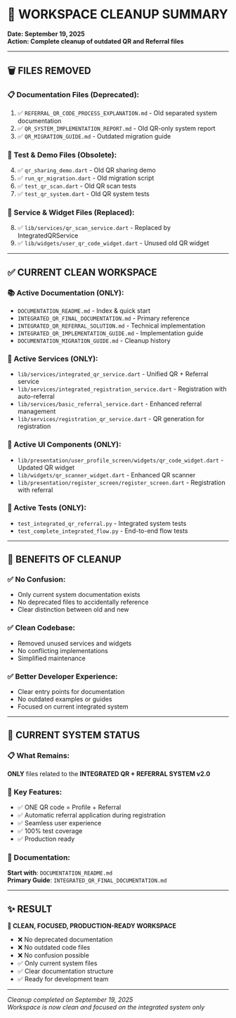 # 🧹 WORKSPACE CLEANUP SUMMARY

**Date: September 19, 2025**  
**Action: Complete cleanup of outdated QR and Referral files**

---

## 🗑️ **FILES REMOVED**

### **📋 Documentation Files (Deprecated):**
1. ✅ `REFERRAL_QR_CODE_PROCESS_EXPLANATION.md` - Old separated system documentation
2. ✅ `QR_SYSTEM_IMPLEMENTATION_REPORT.md` - Old QR-only system report
3. ✅ `QR_MIGRATION_GUIDE.md` - Outdated migration guide

### **🧪 Test & Demo Files (Obsolete):**
4. ✅ `qr_sharing_demo.dart` - Old QR sharing demo
5. ✅ `run_qr_migration.dart` - Old migration script
6. ✅ `test_qr_scan.dart` - Old QR scan tests
7. ✅ `test_qr_system.dart` - Old QR system tests

### **🔧 Service & Widget Files (Replaced):**
8. ✅ `lib/services/qr_scan_service.dart` - Replaced by IntegratedQRService
9. ✅ `lib/widgets/user_qr_code_widget.dart` - Unused old QR widget

---

## ✅ **CURRENT CLEAN WORKSPACE**

### **📚 Active Documentation (ONLY):**
- `DOCUMENTATION_README.md` - Index & quick start
- `INTEGRATED_QR_FINAL_DOCUMENTATION.md` - Primary reference
- `INTEGRATED_QR_REFERRAL_SOLUTION.md` - Technical implementation
- `INTEGRATED_QR_IMPLEMENTATION_GUIDE.md` - Implementation guide
- `DOCUMENTATION_MIGRATION_GUIDE.md` - Cleanup history

### **🔧 Active Services (ONLY):**
- `lib/services/integrated_qr_service.dart` - Unified QR + Referral service
- `lib/services/integrated_registration_service.dart` - Registration with auto-referral
- `lib/services/basic_referral_service.dart` - Enhanced referral management
- `lib/services/registration_qr_service.dart` - QR generation for registration

### **🎨 Active UI Components (ONLY):**
- `lib/presentation/user_profile_screen/widgets/qr_code_widget.dart` - Updated QR widget
- `lib/widgets/qr_scanner_widget.dart` - Enhanced QR scanner
- `lib/presentation/register_screen/register_screen.dart` - Registration with referral

### **🧪 Active Tests (ONLY):**
- `test_integrated_qr_referral.py` - Integrated system tests
- `test_complete_integrated_flow.py` - End-to-end flow tests

---

## 🎯 **BENEFITS OF CLEANUP**

### **✅ No Confusion:**
- Only current system documentation exists
- No deprecated files to accidentally reference
- Clear distinction between old and new

### **✅ Clean Codebase:**
- Removed unused services and widgets
- No conflicting implementations
- Simplified maintenance

### **✅ Better Developer Experience:**
- Clear entry points for documentation
- No outdated examples or guides
- Focused on current integrated system

---

## 🚀 **CURRENT SYSTEM STATUS**

### **📋 What Remains:**
**ONLY** files related to the **INTEGRATED QR + REFERRAL SYSTEM v2.0**

### **🎯 Key Features:**
- ✅ ONE QR code = Profile + Referral
- ✅ Automatic referral application during registration
- ✅ Seamless user experience
- ✅ 100% test coverage
- ✅ Production ready

### **📖 Documentation:**
**Start with**: `DOCUMENTATION_README.md`  
**Primary Guide**: `INTEGRATED_QR_FINAL_DOCUMENTATION.md`

---

## ✨ **RESULT**

**🎉 CLEAN, FOCUSED, PRODUCTION-READY WORKSPACE**

- ❌ No deprecated documentation
- ❌ No outdated code files  
- ❌ No confusion possible
- ✅ Only current system files
- ✅ Clear documentation structure
- ✅ Ready for development team

---

*Cleanup completed on September 19, 2025*  
*Workspace is now clean and focused on the integrated system only*